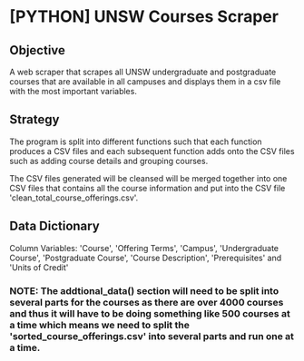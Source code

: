 # [PYTHON] UNSW Courses Scraper

## Objective
A web scraper that scrapes all UNSW undergraduate and postgraduate courses that are available in all campuses and displays them in a csv file with the most important variables.

## Strategy
The program is split into different functions such that each function produces a CSV files and each subsequent function adds onto the CSV files such as adding course details and grouping courses.

The CSV files generated will be cleansed will be merged together into one CSV files that contains all the course information and put into the CSV file 'clean_total_course_offerings.csv'.

## Data Dictionary
Column Variables: 'Course', 'Offering Terms', 'Campus', 'Undergraduate Course', 'Postgraduate Course', 'Course Description', 'Prerequisites' and 'Units of Credit'

### NOTE: The addtional_data() section will need to be split into several parts for the courses as there are over 4000 courses and thus it will have to be doing something like 500 courses at a time which means we need to split the 'sorted_course_offerings.csv' into several parts and run one at a time. 
